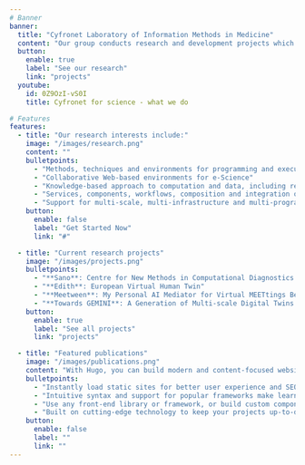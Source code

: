 ```yaml
---
# Banner
banner:
  title: "Cyfronet Laboratory of Information Methods in Medicine"
  content: "Our group conducts research and development projects which focus on utilisation of large data processing and high performance computing in computational science of all domains. With our ideas, technologies and tools we help other scientists to apply supercomputing and big data approaches to achieve new breakthroughs in science."
  button:
    enable: true
    label: "See our research"
    link: "projects"
  youtube:
    id: 0Z9OzI-vS0I
    title: Cyfronet for science - what we do

# Features
features:
  - title: "Our research interests include:"
    image: "/images/research.png"
    content: ""
    bulletpoints:
      - "Methods, techniques and environments for programming and execution of complex scientific applications on cluster, HPC and Cloud infrastructures"
      - "Collaborative Web-based environments for e-Science"
      - "Knowledge-based approach to computation and data, including registries, application monitoring, provenence and semantic integration"
      - "Services, components, workflows, composition and integration of heterogeneous service oriented and event-driven applications"
      - "Support for multi-scale, multi-infrastructure and multi-programming-model applications"
    button:
      enable: false
      label: "Get Started Now"
      link: "#"

  - title: "Current research projects"
    image: "/images/projects.png"
    bulletpoints:
      - "**Sano**: Centre for New Methods in Computational Diagnostics and Personalised Therapy"
      - "**Edith**: European Virtual Human Twin"
      - "**Meetween**: My Personal AI Mediator for Virtual MEETtings BetWEEN People"
      - "**Towards GEMINI**: A Generation of Multi-scale Digital Twins of Ischaemic and Haemorrhagic Stroke Patients"
    button:
      enable: true
      label: "See all projects"
      link: "projects"

  - title: "Featured publications"
    image: "/images/publications.png"
    content: "With Hugo, you can build modern and content-focused websites without sacrificing performance or ease of use."
    bulletpoints:
      - "Instantly load static sites for better user experience and SEO."
      - "Intuitive syntax and support for popular frameworks make learning and using Hugo a breeze."
      - "Use any front-end library or framework, or build custom components, for any project size."
      - "Built on cutting-edge technology to keep your projects up-to-date with the latest web standards."
    button:
      enable: false
      label: ""
      link: ""
---
```

